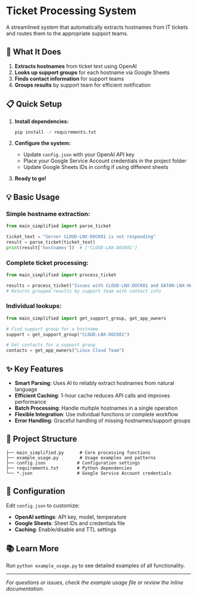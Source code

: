 # Ticket Processing System

A streamlined system that automatically extracts hostnames from IT tickets and routes them to the appropriate support teams.

## 🚀 What It Does

1. **Extracts hostnames** from ticket text using OpenAI
2. **Looks up support groups** for each hostname via Google Sheets
3. **Finds contact information** for support teams
4. **Groups results** by support team for efficient notification

## 📋 Quick Setup

1. **Install dependencies:**
   ```bash
   pip install -r requirements.txt
   ```

2. **Configure the system:**
   - Update `config.json` with your OpenAI API key
   - Place your Google Service Account credentials in the project folder
   - Update Google Sheets IDs in config if using different sheets

3. **Ready to go!**

## 💡 Basic Usage

### Simple hostname extraction:
```python
from main_simplified import parse_ticket

ticket_text = "Server CLOUD-LNX-DOCK01 is not responding"
result = parse_ticket(ticket_text)
print(result['hostnames'])  # ['CLOUD-LNX-DOCK01']
```

### Complete ticket processing:
```python
from main_simplified import process_ticket

results = process_ticket("Issues with CLOUD-LNX-DOCK01 and DATAN-LNX-HADOOP01")
# Returns grouped results by support team with contact info
```

### Individual lookups:
```python
from main_simplified import get_support_group, get_app_owners

# Find support group for a hostname
support = get_support_group("CLOUD-LNX-DOCK01")

# Get contacts for a support group
contacts = get_app_owners("Linux Cloud Team")
```

## ✨ Key Features

- **Smart Parsing**: Uses AI to reliably extract hostnames from natural language
- **Efficient Caching**: 1-hour cache reduces API calls and improves performance  
- **Batch Processing**: Handle multiple hostnames in a single operation
- **Flexible Integration**: Use individual functions or complete workflow
- **Error Handling**: Graceful handling of missing hostnames/support groups

## 📁 Project Structure

```
├── main_simplified.py      # Core processing functions
├── example_usage.py        # Usage examples and patterns
├── config.json            # Configuration settings
├── requirements.txt       # Python dependencies
└── *.json                 # Google Service Account credentials
```

## 🔧 Configuration

Edit `config.json` to customize:
- **OpenAI settings**: API key, model, temperature
- **Google Sheets**: Sheet IDs and credentials file
- **Caching**: Enable/disable and TTL settings

## 📚 Learn More

Run `python example_usage.py` to see detailed examples of all functionality.

---
*For questions or issues, check the example usage file or review the inline documentation.*
